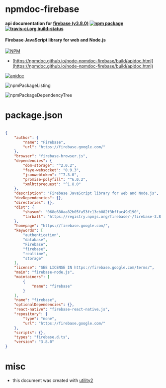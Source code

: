 # npmdoc-firebase

#### api documentation for  [firebase (v3.8.0)](https://firebase.google.com/)  [![npm package](https://img.shields.io/npm/v/npmdoc-firebase.svg?style=flat-square)](https://www.npmjs.org/package/npmdoc-firebase) [![travis-ci.org build-status](https://api.travis-ci.org/npmdoc/node-npmdoc-firebase.svg)](https://travis-ci.org/npmdoc/node-npmdoc-firebase)

#### Firebase JavaScript library for web and Node.js

[![NPM](https://nodei.co/npm/firebase.png?downloads=true&downloadRank=true&stars=true)](https://www.npmjs.com/package/firebase)

- [https://npmdoc.github.io/node-npmdoc-firebase/build/apidoc.html](https://npmdoc.github.io/node-npmdoc-firebase/build/apidoc.html)

[![apidoc](https://npmdoc.github.io/node-npmdoc-firebase/build/screenCapture.buildCi.browser.%252Ftmp%252Fbuild%252Fapidoc.html.png)](https://npmdoc.github.io/node-npmdoc-firebase/build/apidoc.html)

![npmPackageListing](https://npmdoc.github.io/node-npmdoc-firebase/build/screenCapture.npmPackageListing.svg)

![npmPackageDependencyTree](https://npmdoc.github.io/node-npmdoc-firebase/build/screenCapture.npmPackageDependencyTree.svg)



# package.json

```json

{
    "author": {
        "name": "Firebase",
        "url": "https://firebase.google.com/"
    },
    "browser": "firebase-browser.js",
    "dependencies": {
        "dom-storage": "^2.0.2",
        "faye-websocket": "0.9.3",
        "jsonwebtoken": "^7.3.0",
        "promise-polyfill": "^6.0.2",
        "xmlhttprequest": "^1.8.0"
    },
    "description": "Firebase JavaScript library for web and Node.js",
    "devDependencies": {},
    "directories": {},
    "dist": {
        "shasum": "068e680aa82b05fa53fc13cb082f3bffac49d190",
        "tarball": "https://registry.npmjs.org/firebase/-/firebase-3.8.0.tgz"
    },
    "homepage": "https://firebase.google.com/",
    "keywords": [
        "authentication",
        "database",
        "Firebase",
        "firebase",
        "realtime",
        "storage"
    ],
    "license": "SEE LICENSE IN https://firebase.google.com/terms/",
    "main": "firebase-node.js",
    "maintainers": [
        {
            "name": "firebase"
        }
    ],
    "name": "firebase",
    "optionalDependencies": {},
    "react-native": "firebase-react-native.js",
    "repository": {
        "type": "none",
        "url": "https://firebase.google.com/"
    },
    "scripts": {},
    "types": "firebase.d.ts",
    "version": "3.8.0"
}
```



# misc
- this document was created with [utility2](https://github.com/kaizhu256/node-utility2)
